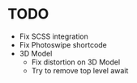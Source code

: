 # TODO

* Fix SCSS integration
* Fix Photoswipe shortcode
* 3D Model
  * Fix distortion on 3D Model
  * Try to remove top level await
